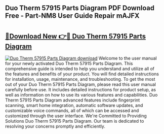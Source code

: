 ## Duo Therm 57915 Parts Diagram PDF Download Free - Part-NM8 User Guide Repair mAJFX

# <h2><a href="http://dfon5nq.blite.top/?on=Duo+Therm+57915+Parts+Diagram">🔗Download New 👉🔴 Duo Therm 57915 Parts Diagram</a></h2>

[![Duo Therm 57915 Parts Diagram download](https://i.imgur.com/lujVjoI.png)](http://dfon5nq.blite.top/?on=Duo+Therm+57915+Parts+Diagram)
Welcome to the user manual for your newly activated Duo Therm 57915 Parts Diagram. This comprehensive guide is intended to help you understand and utilize all of the features and benefits of your product. You will find detailed instructions for installation, usage, maintenance, and troubleshooting. To get the most out of your Duo Therm 57915 Parts Diagram, please read this user manual carefully before use. It includes detailed instructions for product setup, as well as information on how to use its various features and capabilities. Duo Therm 57915 Parts Diagram advanced features include fingerprint scanning, smart home integration, automatic software updates, and customizable voice commands, all of which can be accessed and customized through the user interface. We're Committed to Providing Solutions Duo Therm 57915 Parts Diagram. Our team is dedicated to resolving your concerns promptly and efficiently.
